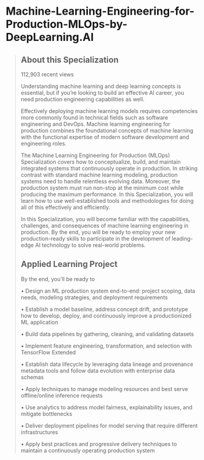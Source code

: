 # Machine-Learning-Engineering-for-Production-MLOps-by-DeepLearning.AI

> ## About this Specialization
> 
> 112,903 recent views
> 
> Understanding machine learning and deep learning concepts is essential, but if you’re looking to build an effective AI career, you need production engineering capabilities as well.
> 
> Effectively deploying machine learning models requires competencies more commonly found in technical fields such as software engineering and DevOps. Machine learning engineering for production combines the foundational concepts of machine learning with the functional expertise of modern software development and engineering roles.
> 
> The Machine Learning Engineering for Production (MLOps) Specialization covers how to conceptualize, build, and maintain integrated systems that continuously operate in production. In striking contrast with standard machine learning modeling, production systems need to handle relentless evolving data. Moreover, the production system must run non-stop at the minimum cost while producing the maximum performance. In this Specialization, you will learn how to use well-established tools and methodologies for doing all of this effectively and efficiently.
> 
> In this Specialization, you will become familiar with the capabilities, challenges, and consequences of machine learning engineering in production. By the end, you will be ready to employ your new production-ready skills to participate in the development of leading-edge AI technology to solve real-world problems.
> 
> ## Applied Learning Project
> 
> By the end, you'll be ready to
> 
> • Design an ML production system end-to-end: project scoping, data needs, modeling strategies, and deployment requirements
> 
> • Establish a model baseline, address concept drift, and prototype how to develop, deploy, and continuously improve a productionized ML application
> 
> • Build data pipelines by gathering, cleaning, and validating datasets
> 
> • Implement feature engineering, transformation, and selection with TensorFlow Extended
> 
> • Establish data lifecycle by leveraging data lineage and provenance metadata tools and follow data evolution with enterprise data schemas
> 
> • Apply techniques to manage modeling resources and best serve offline/online inference requests
> 
> • Use analytics to address model fairness, explainability issues, and mitigate bottlenecks
> 
> • Deliver deployment pipelines for model serving that require different infrastructures
> 
> • Apply best practices and progressive delivery techniques to maintain a continuously operating production system
